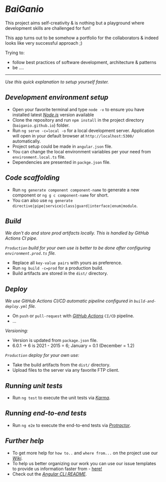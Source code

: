 # _BaiGanio_
This project aims self-creativity & is nothing but a playground where development skills are challenged for fun! 

This app turns out to be somehow a portfolio for the collaborators & indeed looks like very successful approach ;)

Trying to:
  - follow best practices of software development, architecture & patterns
  - be ....
***
_Use this quick explanation to setup yourself faster._
## _Development environment setup_
- Open your favorite terminal and type `node -v` to ensure you have installed latest [_Node.js_](https://nodejs.org) version available
- Clone the repository and run `npm install` in the project directory (`baiganio.github.io`) folder.
- Run `ng serve -c=local -o` for a local development server. Application will open in your default browser at `http://localhost:5300/` automatically. 
- Project setup could be made in `angular.json` file.
- You can change the local environment variables per your need from `environment.local.ts` file.
- Dependencies are presented in `packge.json` file.
## _Code scaffolding_
- Run `ng generate component component-name` to generate a new component or `ng g c component-name` for short. 
- You can also use `ng generate directive|pipe|service|class|guard|interface|enum|module`.
## _Build_
_We don't do and store prod artifacts locally. This is handled by GitHub Actions CI pipe._

_`Production` build for your own use is better to be done after configuring `environment.prod.ts` file._
- Replace all `key-value pairs` with yours as preference.
- Run `ng build -c=prod` for a production build.
- Build artifacts are stored in the `dist/` directory. 
## _Deploy_
_We use GitHub Actions CI/CD automatic pipeline configured in `build-and-deploy.yml` file._
  - On `push` or `pull-request` with [_GitHub Actions_](https://docs.github.com/en/free-pro-team@latest/actions) `CI/CD` pipeline.
  - ...
  
_Versioning:_
   - Version is updated from `package.json` file.
   - 6.0.1 -> 6 is 2021 - 2015 = 6; January = 0.1 (December = 1.2)
   
_`Production` deploy for your own use:_
  - Take the build artifacts from the `dist/` directory. 
  - Upload files to the server via any favorite FTP client.
## _Running unit tests_
- Run `ng test` to execute the unit tests via [_Karma_](https://karma-runner.github.io).
## _Running end-to-end tests_
- Run `ng e2e` to execute the end-to-end tests via [_Protractor_](http://www.protractortest.org/).

## _Further help_
- To get more help for `how to..` and `where from...` on the project use our [_Wiki_](https://github.com/BaiGanio/baiganio.github.io/wiki).
- To help us better organizing our work you can use our issue templates to provide us information faster from - [here!](https://github.com/BaiGanio/baiganio.github.io/issues/new/choose)
- Check out the [_Angular CLI README_](https://github.com/angular/angular-cli/blob/master/README.md).
